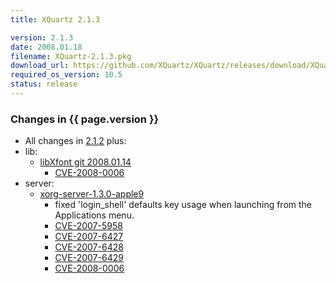 ```yaml
---
title: XQuartz 2.1.3

version: 2.1.3
date: 2008.01.18
filename: XQuartz-2.1.3.pkg
download_url: https://github.com/XQuartz/XQuartz/releases/download/XQuartz-2.1.3-Leopard/X11-2.1.3.pkg
required_os_version: 10.5
status: release
---
```


### Changes in {{ page.version }} ###
  * All changes in [2.1.2](XQuartz-2.1.2.html) plus:
  * lib:
    * [libXfont git 2008.01.14](https://cgit.freedesktop.org/xorg/lib/libXfont)
      * [CVE-2008-0006](https://cve.mitre.org/cgi-bin/cvename.cgi?name=CVE-2008-0006)
  * server:
    * [xorg-server-1.3.0-apple9](https://github.com/XQuartz/xorg-server/commits/22abea41edc434a2da03e1e6ee3dac5fdd986569)
      * fixed 'login_shell' defaults key usage when launching from the Applications menu.
      * [CVE-2007-5958](https://cve.mitre.org/cgi-bin/cvename.cgi?name=CVE-2007-5958)
      * [CVE-2007-6427](https://cve.mitre.org/cgi-bin/cvename.cgi?name=CVE-2007-6427)
      * [CVE-2007-6428](https://cve.mitre.org/cgi-bin/cvename.cgi?name=CVE-2007-6428)
      * [CVE-2007-6429](https://cve.mitre.org/cgi-bin/cvename.cgi?name=CVE-2007-6429)
      * [CVE-2008-0006](https://cve.mitre.org/cgi-bin/cvename.cgi?name=CVE-2008-0006)
